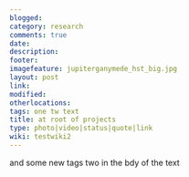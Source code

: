 ```yaml
---
blogged: 
category: research
comments: true
date: 
description: 
footer: 
imagefeature: jupiterganymede_hst_big.jpg
layout: post
link: 
modified: 
otherlocations: 
tags: one tw text
title: at root of projects
type: photo|video|status|quote|link
wiki: testwiki2
---
```

<!--summary-->




and some new tags two in the bdy of the text